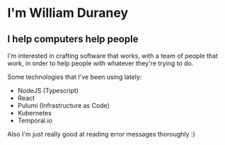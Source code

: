 # I'm William Duraney

## I help computers help people

I'm interested in crafting software that works, with a team of people that work, in order to help people with whatever they're trying to do.

Some technologies that I've been using lately:

- NodeJS (Typescript)
- React
- Pulumi (Infrastructure as Code)
- Kubernetes
- Temporal.io

Also I'm just really good at reading error messages thoroughly :)
